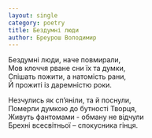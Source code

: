 ```yaml
---
layout: single
category: poetry
title: Бездумні люди
author: Бреурош Володимир
---
```


Бездумні люди, наче повмирали,  
Мов клоччя рване сни їх та думки,  
Спішать пожити, а натомість рани,  
Й прожиті із даремністю роки.  
  
Незчулись як сп’яніли, та й поснули,  
Померли думкою до бутності Творця,   
Живуть фантомами - обману не відчули   
Брехні всесвітньої – спокусника гінця.      
